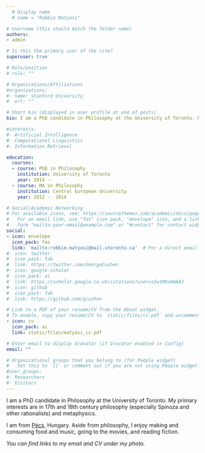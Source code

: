 ```yaml
---
  # Display name
  # name = "Robbie Matyasi"

# Username (this should match the folder name)
authors:
- admin

# Is this the primary user of the site?
superuser: true

# Role/position
# role: ""

# Organizations/Affiliations
#organizations:
#- name: Stanford University
#  url: ""

# Short bio (displayed in user profile at end of posts)
bio: I am a PhD candidate in Philosophy at the University of Toronto. My primary interest is in 17th and 18th century philosophy (especially Spinoza and other rationalists) and metaphysics.

#interests:
#- Artificial Intelligence
#- Computational Linguistics
#- Information Retrieval

education:
  courses:
  - course: PhD in Philosophy
    institution: University of Toronto
    year: 2014 --
  - course: MA in Philosophy
    institution: Central European University
    year: 2012 -- 2014

# Social/Academic Networking
# For available icons, see: https://sourcethemes.com/academic/docs/page-builder/#icons
#   For an email link, use "fas" icon pack, "envelope" icon, and a link in the
#   form "mailto:your-email@example.com" or "#contact" for contact widget.
social:
- icon: envelope
  icon_pack: fas
  link: 'mailto:robbie.matyasi@mail.utoronto.ca'  # For a direct email link, use "mailto:test@example.org".
#- icon: twitter
#  icon_pack: fab
#  link: https://twitter.com/GeorgeCushen
#- icon: google-scholar
#  icon_pack: ai
#  link: https://scholar.google.co.uk/citations?user=sIwtMXoAAAAJ
#- icon: github
#  icon_pack: fab
#  link: https://github.com/gcushen

# Link to a PDF of your resume/CV from the About widget.
# To enable, copy your resume/CV to `static/files/cv.pdf` and uncomment the lines below.
- icon: cv
  icon_pack: ai
  link: static/files/matyasi_cv.pdf

# Enter email to display Gravatar (if Gravatar enabled in Config)
email: ""

# Organizational groups that you belong to (for People widget)
#   Set this to `[]` or comment out if you are not using People widget.
#user_groups:
#- Researchers
#- Visitors
---
```


I am a PhD candidate in Philosophy at the University of Toronto. My primary interests are in 17th and 18th century philosophy (especially Spinoza and other rationalists) and metaphysics.

I am from [Pécs](https://en.wikipedia.org/wiki/Pécs), Hungary. Aside from philosophy, I enjoy making and consuming food and music, going to the movies, and reading fiction.

*You can find links to my email and CV under my photo.*
